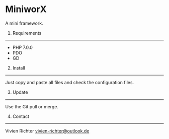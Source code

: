 MiniworX
========

A mini framework.

1. Requirements
---------------
* PHP 7.0.0
* PDO
* GD

2. Install
----------
Just copy and paste all files and check the configuration files.

3. Update
---------
Use the Git pull or merge.

4. Contact
----------
Vivien Richter <vivien-richter@outlook.de>
